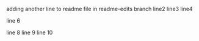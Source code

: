 adding another line to readme file in readme-edits branch
line2
line3
line4

line 6

line 8
line 9
line 10
